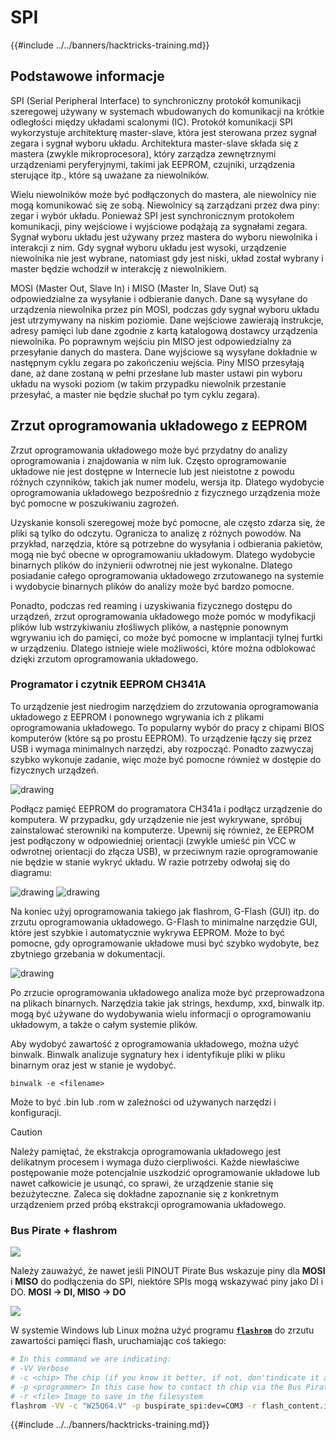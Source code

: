# SPI

{{#include ../../banners/hacktricks-training.md}}

## Podstawowe informacje

SPI (Serial Peripheral Interface) to synchroniczny protokół komunikacji szeregowej używany w systemach wbudowanych do komunikacji na krótkie odległości między układami scalonymi (IC). Protokół komunikacji SPI wykorzystuje architekturę master-slave, która jest sterowana przez sygnał zegara i sygnał wyboru układu. Architektura master-slave składa się z mastera (zwykle mikroprocesora), który zarządza zewnętrznymi urządzeniami peryferyjnymi, takimi jak EEPROM, czujniki, urządzenia sterujące itp., które są uważane za niewolników.

Wielu niewolników może być podłączonych do mastera, ale niewolnicy nie mogą komunikować się ze sobą. Niewolnicy są zarządzani przez dwa piny: zegar i wybór układu. Ponieważ SPI jest synchronicznym protokołem komunikacji, piny wejściowe i wyjściowe podążają za sygnałami zegara. Sygnał wyboru układu jest używany przez mastera do wyboru niewolnika i interakcji z nim. Gdy sygnał wyboru układu jest wysoki, urządzenie niewolnika nie jest wybrane, natomiast gdy jest niski, układ został wybrany i master będzie wchodził w interakcję z niewolnikiem.

MOSI (Master Out, Slave In) i MISO (Master In, Slave Out) są odpowiedzialne za wysyłanie i odbieranie danych. Dane są wysyłane do urządzenia niewolnika przez pin MOSI, podczas gdy sygnał wyboru układu jest utrzymywany na niskim poziomie. Dane wejściowe zawierają instrukcje, adresy pamięci lub dane zgodnie z kartą katalogową dostawcy urządzenia niewolnika. Po poprawnym wejściu pin MISO jest odpowiedzialny za przesyłanie danych do mastera. Dane wyjściowe są wysyłane dokładnie w następnym cyklu zegara po zakończeniu wejścia. Piny MISO przesyłają dane, aż dane zostaną w pełni przesłane lub master ustawi pin wyboru układu na wysoki poziom (w takim przypadku niewolnik przestanie przesyłać, a master nie będzie słuchał po tym cyklu zegara).

## Zrzut oprogramowania układowego z EEPROM

Zrzut oprogramowania układowego może być przydatny do analizy oprogramowania i znajdowania w nim luk. Często oprogramowanie układowe nie jest dostępne w Internecie lub jest nieistotne z powodu różnych czynników, takich jak numer modelu, wersja itp. Dlatego wydobycie oprogramowania układowego bezpośrednio z fizycznego urządzenia może być pomocne w poszukiwaniu zagrożeń.

Uzyskanie konsoli szeregowej może być pomocne, ale często zdarza się, że pliki są tylko do odczytu. Ogranicza to analizę z różnych powodów. Na przykład, narzędzia, które są potrzebne do wysyłania i odbierania pakietów, mogą nie być obecne w oprogramowaniu układowym. Dlatego wydobycie binarnych plików do inżynierii odwrotnej nie jest wykonalne. Dlatego posiadanie całego oprogramowania układowego zrzutowanego na systemie i wydobycie binarnych plików do analizy może być bardzo pomocne.

Ponadto, podczas red reaming i uzyskiwania fizycznego dostępu do urządzeń, zrzut oprogramowania układowego może pomóc w modyfikacji plików lub wstrzykiwaniu złośliwych plików, a następnie ponownym wgrywaniu ich do pamięci, co może być pomocne w implantacji tylnej furtki w urządzeniu. Dlatego istnieje wiele możliwości, które można odblokować dzięki zrzutom oprogramowania układowego.

### Programator i czytnik EEPROM CH341A

To urządzenie jest niedrogim narzędziem do zrzutowania oprogramowania układowego z EEPROM i ponownego wgrywania ich z plikami oprogramowania układowego. To popularny wybór do pracy z chipami BIOS komputerów (które są po prostu EEPROM). To urządzenie łączy się przez USB i wymaga minimalnych narzędzi, aby rozpocząć. Ponadto zazwyczaj szybko wykonuje zadanie, więc może być pomocne również w dostępie do fizycznych urządzeń.

![drawing](../../images/board_image_ch341a.jpg)

Podłącz pamięć EEPROM do programatora CH341a i podłącz urządzenie do komputera. W przypadku, gdy urządzenie nie jest wykrywane, spróbuj zainstalować sterowniki na komputerze. Upewnij się również, że EEPROM jest podłączony w odpowiedniej orientacji (zwykle umieść pin VCC w odwrotnej orientacji do złącza USB), w przeciwnym razie oprogramowanie nie będzie w stanie wykryć układu. W razie potrzeby odwołaj się do diagramu:

![drawing](../../images/connect_wires_ch341a.jpg) ![drawing](../../images/eeprom_plugged_ch341a.jpg)

Na koniec użyj oprogramowania takiego jak flashrom, G-Flash (GUI) itp. do zrzutu oprogramowania układowego. G-Flash to minimalne narzędzie GUI, które jest szybkie i automatycznie wykrywa EEPROM. Może to być pomocne, gdy oprogramowanie układowe musi być szybko wydobyte, bez zbytniego grzebania w dokumentacji.

![drawing](../../images/connected_status_ch341a.jpg)

Po zrzucie oprogramowania układowego analiza może być przeprowadzona na plikach binarnych. Narzędzia takie jak strings, hexdump, xxd, binwalk itp. mogą być używane do wydobywania wielu informacji o oprogramowaniu układowym, a także o całym systemie plików.

Aby wydobyć zawartość z oprogramowania układowego, można użyć binwalk. Binwalk analizuje sygnatury hex i identyfikuje pliki w pliku binarnym oraz jest w stanie je wydobyć.
```
binwalk -e <filename>
```
Może to być .bin lub .rom w zależności od używanych narzędzi i konfiguracji.

> [!CAUTION]
> Należy pamiętać, że ekstrakcja oprogramowania układowego jest delikatnym procesem i wymaga dużo cierpliwości. Każde niewłaściwe postępowanie może potencjalnie uszkodzić oprogramowanie układowe lub nawet całkowicie je usunąć, co sprawi, że urządzenie stanie się bezużyteczne. Zaleca się dokładne zapoznanie się z konkretnym urządzeniem przed próbą ekstrakcji oprogramowania układowego.

### Bus Pirate + flashrom

![](<../../images/image (910).png>)

Należy zauważyć, że nawet jeśli PINOUT Pirate Bus wskazuje piny dla **MOSI** i **MISO** do podłączenia do SPI, niektóre SPIs mogą wskazywać piny jako DI i DO. **MOSI -> DI, MISO -> DO**

![](<../../images/image (360).png>)

W systemie Windows lub Linux można użyć programu [**`flashrom`**](https://www.flashrom.org/Flashrom) do zrzutu zawartości pamięci flash, uruchamiając coś takiego:
```bash
# In this command we are indicating:
# -VV Verbose
# -c <chip> The chip (if you know it better, if not, don'tindicate it and the program might be able to find it)
# -p <programmer> In this case how to contact th chip via the Bus Pirate
# -r <file> Image to save in the filesystem
flashrom -VV -c "W25Q64.V" -p buspirate_spi:dev=COM3 -r flash_content.img
```
{{#include ../../banners/hacktricks-training.md}}
